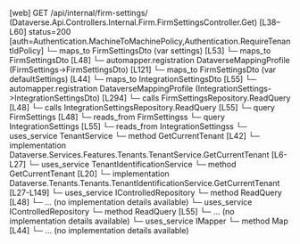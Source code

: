 [web] GET /api/internal/firm-settings/  (Dataverse.Api.Controllers.Internal.Firm.FirmSettingsController.Get)  [L38–L60] status=200 [auth=Authentication.MachineToMachinePolicy,Authentication.RequireTenantIdPolicy]
  └─ maps_to FirmSettingsDto (var settings) [L53]
  └─ maps_to FirmSettingsDto [L48]
    └─ automapper.registration DataverseMappingProfile (FirmSettings->FirmSettingsDto) [L121]
  └─ maps_to FirmSettingsDto (var defaultSettings) [L44]
  └─ maps_to IntegrationSettingsDto [L55]
    └─ automapper.registration DataverseMappingProfile (IntegrationSettings->IntegrationSettingsDto) [L294]
  └─ calls FirmSettingsRepository.ReadQuery [L48]
  └─ calls IntegrationSettingsRepository.ReadQuery [L55]
  └─ query FirmSettings [L48]
    └─ reads_from FirmSettingss
  └─ query IntegrationSettings [L55]
    └─ reads_from IntegrationSettingss
  └─ uses_service TenantService
    └─ method GetCurrentTenant [L42]
      └─ implementation Dataverse.Services.Features.Tenants.TenantService.GetCurrentTenant [L6-L27]
        └─ uses_service TenantIdentificationService
          └─ method GetCurrentTenant [L20]
            └─ implementation Dataverse.Tenants.Tenants.TenantIdentificationService.GetCurrentTenant [L27-L149]
  └─ uses_service IControlledRepository<FirmSettings>
    └─ method ReadQuery [L48]
      └─ ... (no implementation details available)
  └─ uses_service IControlledRepository<IntegrationSettings>
    └─ method ReadQuery [L55]
      └─ ... (no implementation details available)
  └─ uses_service IMapper
    └─ method Map [L44]
      └─ ... (no implementation details available)

